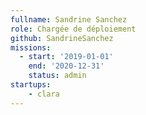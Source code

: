 ```yaml
---
fullname: Sandrine Sanchez
role: Chargée de déploiement
github: SandrineSanchez
missions:
  - start: '2019-01-01'
    end: '2020-12-31'
    status: admin
startups: 
    - clara
---
```

